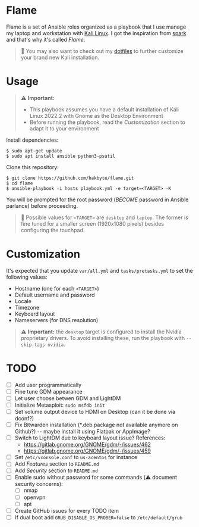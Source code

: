 # Flame

Flame is a set of Ansible roles organized as a playbook that I use manage my
laptop and workstation with [Kali Linux](https://www.kali.org/). I got the
inspiration from [spark](https://github.com/pigmonkey/spark) and that's why it's
called *Flame*.

> :memo: You may also want to check out my [dotfiles](https://github.com/hakbyte/dots)
> to further customize your brand new Kali installation.

# Usage

> :warning: **Important:**
> - This playbook assumes you have a default installation of Kali Linux
> 2022.2 with Gnome as the Desktop Environment
> - Before running the playbook, read the *Customization* section to adapt it
> to your environment

Install dependencies:

```
$ sudo apt-get update
$ sudo apt install ansible python3-psutil
```

Clone this repository:

```
$ git clone https://github.com/hakbyte/flame.git
$ cd flame
$ ansible-playbook -i hosts playbook.yml -e target=<TARGET> -K
```

You will be prompted for the root password (*BECOME* password in Ansible
parlance) before proceeding.

> :memo: Possible values for `<TARGET>` are `desktop` and `laptop`. The former
> is fine tuned for a smaller screen (1920x1080 pixels) besides configuring the
> touchpad.

# Customization

It's expected that you update `var/all.yml` and `tasks/pretasks.yml` to set
the following values:

- Hostname (one for each `<TARGET>`)
- Default username and password
- Locale
- Timezone
- Keyboard layout
- Nameservers (for DNS resolution)

> :warning: **Important:** the `desktop` target is configured to install the
> Nvidia proprietary drivers. To avoid installing these, run the playbook with
> `--skip-tags nvidia`.

# TODO

- [ ] Add user programmatically
- [ ] Fine tune GDM appearance
- [ ] Let user choose betwen GDM and LightDM
- [ ] Initialize Metasploit: `sudo msfdb init`
- [ ] Set volume output device to HDMI on Desktop (can it be done via dconf?)
- [ ] Fix Bitwarden installation (*.deb package not available anymore on Github?) -- maybe install it using Flatpak or AppImage?
- [ ] Switch to LightDM due to keyboard layout issue? References:
  - https://gitlab.gnome.org/GNOME/gdm/-/issues/462
  - https://gitlab.gnome.org/GNOME/gdm/-/issues/459
- [ ] Set `/etc/vconsole.conf` to `us-acentos` for instance
- [ ] Add *Features* section to `README.md`
- [ ] Add *Security* section to `README.md`
- [ ] Enable sudo without password for some commands (:warning: document security concerns):
  - [ ] nmap
  - [ ] openvpn
  - [ ] apt
- [ ] Create GitHub issues for every TODO item
- [ ] If dual boot add `GRUB_DISABLE_OS_PROBER=false` to `/etc/default/grub`
